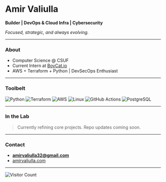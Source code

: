 # Amir Valiulla

**Builder | DevOps & Cloud Infra | Cybersecurity**

_Focused, strategic, and always evolving._

---

### About

-  Computer Science @ CSUF  
-  Current Intern at [BoyCat.io](https://boycat.io)  
-  AWS + Terraform + Python | DevSecOps Enthusiast  

---

### Toolbelt

![Python](https://img.shields.io/badge/Python-000?style=flat&logo=python&logoColor=00FFFF)
![Terraform](https://img.shields.io/badge/Terraform-000?style=flat&logo=terraform&logoColor=00FFFF)
![AWS](https://img.shields.io/badge/AWS-000?style=flat&logo=amazon-aws&logoColor=00FFFF)
![Linux](https://img.shields.io/badge/Linux-000?style=flat&logo=linux&logoColor=00FFFF)
![GitHub Actions](https://img.shields.io/badge/GitHub_Actions-000?style=flat&logo=github-actions&logoColor=00FFFF)
![PostgreSQL](https://img.shields.io/badge/PostgreSQL-000?style=flat&logo=postgresql&logoColor=00FFFF)

---

### In the Lab

> Currently refining core projects. Repo updates coming soon.

---

### Contact

-  **amirvaliulla32@gmail.com**  
-  [amirvaliulla.com](https://amirvaliulla.com) 

---

![Visitor Count](https://visitor-badge.laobi.icu/badge?page_id=amirValiulla32.amirValiulla32)
